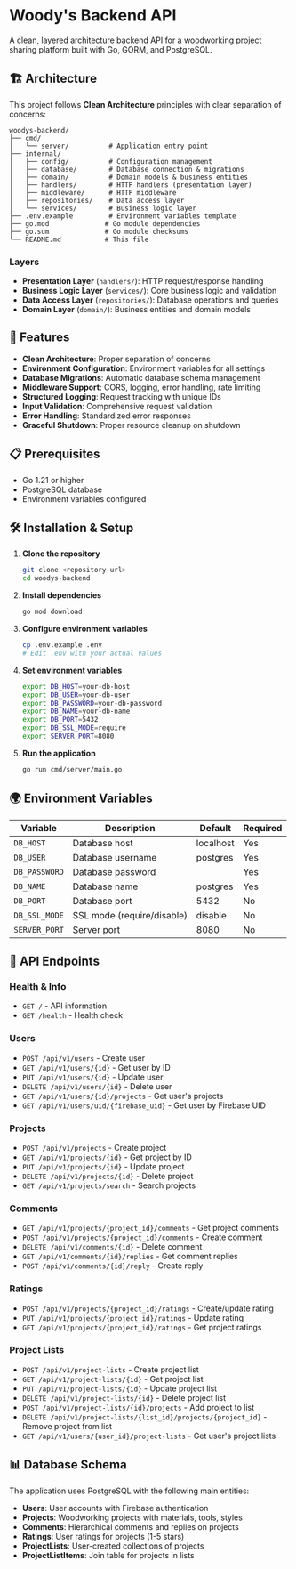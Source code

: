 # Woody's Backend API

A clean, layered architecture backend API for a woodworking project sharing platform built with Go, GORM, and PostgreSQL.

## 🏗️ Architecture

This project follows **Clean Architecture** principles with clear separation of concerns:

```
woodys-backend/
├── cmd/
│   └── server/          # Application entry point
├── internal/
│   ├── config/          # Configuration management
│   ├── database/        # Database connection & migrations
│   ├── domain/          # Domain models & business entities
│   ├── handlers/        # HTTP handlers (presentation layer)
│   ├── middleware/      # HTTP middleware
│   ├── repositories/    # Data access layer
│   └── services/        # Business logic layer
├── .env.example         # Environment variables template
├── go.mod              # Go module dependencies
├── go.sum              # Go module checksums
└── README.md           # This file
```

### Layers

- **Presentation Layer** (`handlers/`): HTTP request/response handling
- **Business Logic Layer** (`services/`): Core business logic and validation
- **Data Access Layer** (`repositories/`): Database operations and queries
- **Domain Layer** (`domain/`): Business entities and domain models

## 🚀 Features

- **Clean Architecture**: Proper separation of concerns
- **Environment Configuration**: Environment variables for all settings
- **Database Migrations**: Automatic database schema management
- **Middleware Support**: CORS, logging, error handling, rate limiting
- **Structured Logging**: Request tracking with unique IDs
- **Input Validation**: Comprehensive request validation
- **Error Handling**: Standardized error responses
- **Graceful Shutdown**: Proper resource cleanup on shutdown

## 📋 Prerequisites

- Go 1.21 or higher
- PostgreSQL database
- Environment variables configured

## 🛠️ Installation & Setup

1. **Clone the repository**
   ```bash
   git clone <repository-url>
   cd woodys-backend
   ```

2. **Install dependencies**
   ```bash
   go mod download
   ```

3. **Configure environment variables**
   ```bash
   cp .env.example .env
   # Edit .env with your actual values
   ```

4. **Set environment variables**
   ```bash
   export DB_HOST=your-db-host
   export DB_USER=your-db-user
   export DB_PASSWORD=your-db-password
   export DB_NAME=your-db-name
   export DB_PORT=5432
   export DB_SSL_MODE=require
   export SERVER_PORT=8080
   ```

5. **Run the application**
   ```bash
   go run cmd/server/main.go
   ```

## 🌍 Environment Variables

| Variable | Description | Default | Required |
|----------|-------------|---------|----------|
| `DB_HOST` | Database host | localhost | Yes |
| `DB_USER` | Database username | postgres | Yes |
| `DB_PASSWORD` | Database password | | Yes |
| `DB_NAME` | Database name | postgres | Yes |
| `DB_PORT` | Database port | 5432 | No |
| `DB_SSL_MODE` | SSL mode (require/disable) | disable | No |
| `SERVER_PORT` | Server port | 8080 | No |

## 🔗 API Endpoints

### Health & Info
- `GET /` - API information
- `GET /health` - Health check

### Users
- `POST /api/v1/users` - Create user
- `GET /api/v1/users/{id}` - Get user by ID
- `PUT /api/v1/users/{id}` - Update user
- `DELETE /api/v1/users/{id}` - Delete user
- `GET /api/v1/users/{id}/projects` - Get user's projects
- `GET /api/v1/users/uid/{firebase_uid}` - Get user by Firebase UID

### Projects
- `POST /api/v1/projects` - Create project
- `GET /api/v1/projects/{id}` - Get project by ID
- `PUT /api/v1/projects/{id}` - Update project
- `DELETE /api/v1/projects/{id}` - Delete project
- `GET /api/v1/projects/search` - Search projects

### Comments
- `GET /api/v1/projects/{project_id}/comments` - Get project comments
- `POST /api/v1/projects/{project_id}/comments` - Create comment
- `DELETE /api/v1/comments/{id}` - Delete comment
- `GET /api/v1/comments/{id}/replies` - Get comment replies
- `POST /api/v1/comments/{id}/reply` - Create reply

### Ratings
- `POST /api/v1/projects/{project_id}/ratings` - Create/update rating
- `PUT /api/v1/projects/{project_id}/ratings` - Update rating
- `GET /api/v1/projects/{project_id}/ratings` - Get project ratings

### Project Lists
- `POST /api/v1/project-lists` - Create project list
- `GET /api/v1/project-lists/{id}` - Get project list
- `PUT /api/v1/project-lists/{id}` - Update project list
- `DELETE /api/v1/project-lists/{id}` - Delete project list
- `POST /api/v1/project-lists/{id}/projects` - Add project to list
- `DELETE /api/v1/project-lists/{list_id}/projects/{project_id}` - Remove project from list
- `GET /api/v1/users/{user_id}/project-lists` - Get user's project lists

## 📊 Database Schema

The application uses PostgreSQL with the following main entities:

- **Users**: User accounts with Firebase authentication
- **Projects**: Woodworking projects with materials, tools, styles
- **Comments**: Hierarchical comments and replies on projects
- **Ratings**: User ratings for projects (1-5 stars)
- **ProjectLists**: User-created collections of projects
- **ProjectListItems**: Join table for projects in lists
